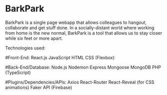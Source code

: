 # BarkPark

BarkPark is a single page webapp that allows colleagues to hangout, collaborate and get stuff done. In a socially-distant world where working from home is the new normal, BarkPark is a tool that allows us to stay closer while six feet or more apart.

Technologies used:

#Front-End:
React.js
JavaScript
HTML
CSS (Flexbox)

#Back-End/Database:
Node.js
Nodemon
Express
Mongoose
MongoDB
PHP
(TypeScript)

#Plugins/Dependencies/APIs:
Axios
React-Router
React-Reveal (for CSS animations)
Faker API
(Firebase)
